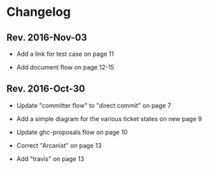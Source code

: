 # Changelog 

## Rev. 2016-Nov-03

   * Add a link for test case on page 11

   * Add document flow on page 12-15


## Rev. 2016-Oct-30

   * Update "committer flow" to "direct commit" on page 7

   * Add a simple diagram for the various ticket states on new page 9

   * Update ghc-proposals flow on page 10

   * Correct "Arcanist" on page 13

   * Add "travis" on page 13


